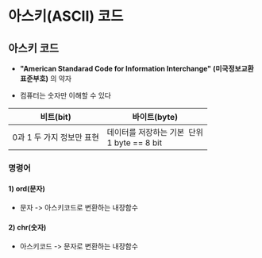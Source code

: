 # 아스키(ASCII) 코드

## 아스키 코드

- **"American Standarad Code for Information Interchange" (미국정보교환표준부호)** 의 약자

- 컴퓨터는 숫자만 이해할 수 있다

| 비트(bit)          | 바이트(byte)                            |
| ---------------- | ------------------------------------ |
| 0과 1 두 가지 정보만 표현 | 데이터를 저장하는 기본  단위 <br>1 byte == 8 bit |

### 명령어

#### 1) ord(문자)

- 문자 -> 아스키코드로 변환하는 내장함수

#### 2) chr(숫자)

- 아스키코드 -> 문자로 변환하는 내장함수
